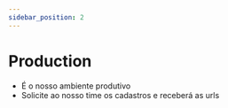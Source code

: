 ```yaml
---
sidebar_position: 2
---
```


# Production
- É o nosso ambiente produtivo
- Solicite ao nosso time os cadastros e receberá as urls